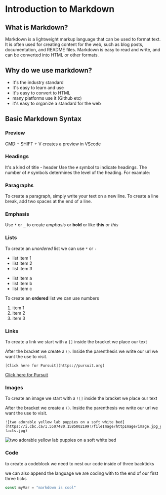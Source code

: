 # Introduction to Markdown

## What is Markdown?

Markdown is a lightweight markup language that can be used to format text. It is often used for creating content for the web, such as blog posts, documentation, and README files. Markdown is easy to read and write, and can be converted into HTML or other formats.

## Why do we use markdown?

- It's the industry standard
- It's easy to learn and use
- It's easy to convert to HTML
- many platforms use it  (Github etc)
- it's easy to organize a standard for the web

## Basic Markdown Syntax

### Preview 
CMD + SHIFT + V creates a preview in VScode 

### Headings

It's a kind of title -  header
Use the `#` symbol to indicate headings. The number of `#` symbols determines the level of the heading. For example:

### Paragraphs

To create a paragraph, simply write your text on a new line. To create a line break, add two spaces at the end of a line.

### Emphasis

Use `*` or `_` to create *emphasis* or **bold** or like __this__ or _this_

### Lists
To create an _unordered_ list we can use `*` or `-`

* list item 1
* list item 2
* list item 3

- list item a
- list item b
- list item c

To create an __ordered__ list we can use numbers
1. item 1
2. item 2
3. item 3

### Links
To create a link we start with a `[]` inside the bracket we place our text

After the bracket we create a `()`.  Inside the parenthesis we write our url we want the use to visit.
```
[Click here for Pursuit](https://pursuit.org)
```
[Click here for Pursuit](https://pursuit.org)

### Images
To create an image we start with a `![]` inside the bracket we place our text

After the bracket we create a `()`.  Inside the parenthesis we write our url we want the use to visit.
```
![two adorable yellow lab puppies on a soft white bed](https://i.cbc.ca/1.5507480.1585002199!/fileImage/httpImage/image.jpg_gen/derivatives/16x9_780/puppy-facts.jpg)
```
![two adorable yellow lab puppies on a soft white bed](https://i.cbc.ca/1.5507480.1585002199!/fileImage/httpImage/image.jpg_gen/derivatives/16x9_780/puppy-facts.jpg)

### Code 
to create a codeblock we need to nest our code inside of three backticks

we can also append the language we are coding with to the end of our first three ticks
```js
const myVar = "markdown is cool"
```


